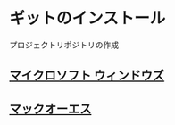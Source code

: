 # ギットのインストール

プロジェクトリポジトリの作成

## [マイクロソフト ウィンドウズ](https://github.com/ghsumiyasu/Git-GitHub/blob/main/README-Windows-Git-GitHub-jp.md)
## [マックオーエス](https://github.com/ghsumiyasu/Git-GitHub/blob/main/README-macOS-Git-GitHub-jp.md)